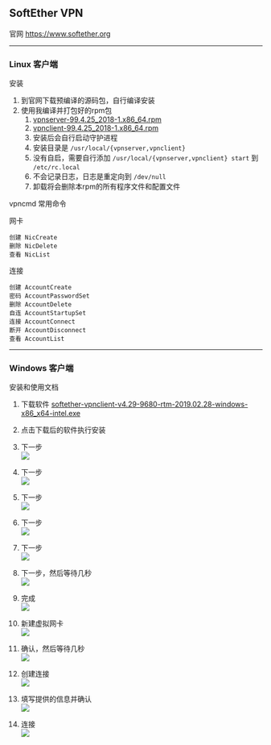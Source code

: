 ## SoftEther VPN

官网 <https://www.softether.org>





---





### Linux 客户端



安装

1. 到官网下载预编译的源码包，自行编译安装
2. 使用我编译并打包好的rpm包
   1. [vpnserver-99.4.25_2018-1.x86_64.rpm](https://download.liuq.org/softether.org/vpnserver-99.4.25_2018-1.x86_64.rpm)
   2. [vpnclient-99.4.25_2018-1.x86_64.rpm](https://download.liuq.org/softether.org/vpnclient-99.4.25_2018-1.x86_64.rpm)
   3. 安装后会自行启动守护进程
   4. 安装目录是 `/usr/local/{vpnserver,vpnclient}`
   5. 没有自启，需要自行添加 `/usr/local/{vpnserver,vpnclient} start`  到 `/etc/rc.local`
   6. 不会记录日志，日志是重定向到 `/dev/null`
   7. 卸载将会删除本rpm的所有程序文件和配置文件



vpncmd 常用命令

网卡

```
创建 NicCreate
删除 NicDelete
查看 NicList
```

连接

```
创建 AccountCreate
密码 AccountPasswordSet
删除 AccountDelete
自连 AccountStartupSet
连接 AccountConnect
断开 AccountDisconnect
查看 AccountList
```





---





### Windows 客户端



安装和使用文档

1. 下载软件 [softether-vpnclient-v4.29-9680-rtm-2019.02.28-windows-x86_x64-intel.exe](https://download.liuq.org/softether.org/softether-vpnclient-v4.29-9680-rtm-2019.02.28-windows-x86_x64-intel.exe)

2. 点击下载后的软件执行安装

3. 下一步  
   ![](img/img0.png)

4. 下一步  
   ![](img/img1.png)

5. 下一步  
   ![](img/img2.png)

6. 下一步  
   ![](img/img3.png)

7. 下一步  
   ![](img/img4.png)

8. 下一步，然后等待几秒  
   ![](img/img5.png)

9. 完成  
   ![](img/img6.png)

10. 新建虚拟网卡  
    ![](img/img7.png)

11. 确认，然后等待几秒  
    ![](img/img8.png)

12. 创建连接  
    ![](img/img9.png)

13. 填写提供的信息并确认  
    ![](img/img10.png)

14. 连接  
    ![](img/img11.png)


